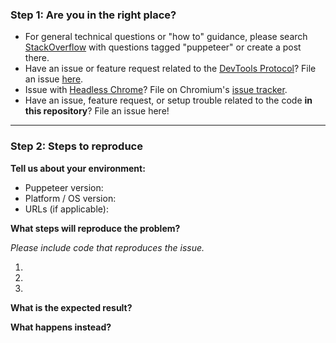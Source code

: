 ### Step 1: Are you in the right place?

* For general technical questions or "how to" guidance, please search [StackOverflow](https://stackoverflow.com/questions/tagged/puppeteer) with questions tagged "puppeteer" or create a post there.
* Have an issue or feature request related to the [DevTools Protocol](https://chromedevtools.github.io/devtools-protocol/)? File an issue [here](https://github.com/ChromeDevTools/devtools-protocol/issues/new).
* Issue with [Headless Chrome](https://developers.google.com/web/updates/2017/04/headless-chrome)? File on Chromium's [issue tracker](https://bugs.chromium.org/p/chromium/issues/entry?components=Internals%3EHeadless&blocking=705916&cc=skyostil%40chromium.org).
* Have an issue, feature request, or setup trouble related to the code **in this repository**? File an issue here!

---

### Step 2: Steps to reproduce

**Tell us about your environment:**

* Puppeteer version:
* Platform / OS version:
* URLs (if applicable):

**What steps will reproduce the problem?**

_Please include code that reproduces the issue._

1.
2.
3.

**What is the expected result?**


**What happens instead?**

